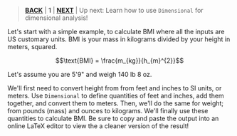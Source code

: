 > [**BACK**](../README.md) | **1** | [**NEXT**](./Dimensional%20Analysis.md) | Up next: Learn how to use `Dimensional` for dimensional analysis!

Let's start with a simple example, to calculate BMI where all the inputs are US customary units. BMI is your mass in kilograms divided by your height in meters, squared.

$$\text{BMI} = \frac{m_{kg}}{h_{m}^{2}}$$

Let's assume you are 5'9" and weigh 140 lb 8 oz.

We'll first need to convert height from from feet and inches to SI units, or meters. Use `Dimensional` to define quantities of feet and inches, add them together, and convert them to meters. Then, we'll do the same for weight; from pounds (mass) and ounces to kilograms. We'll finally use these quantities to calculate BMI. Be sure to copy and paste the output into an online LaTeX editor to view the a cleaner version of the result!